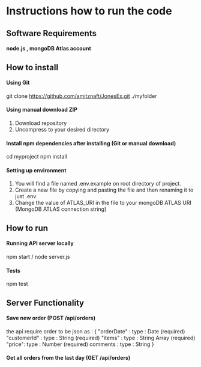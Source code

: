 

# Instructions how to run the code
## Software Requirements
#### node.js , mongoDB Atlas account
## How to install
#### Using Git
git clone https://github.com/amitznaft/JonesEx.git ./myfolder
#### Using manual download ZIP
1. Download repository
2. Uncompress to your desired directory
#### Install npm dependencies after installing (Git or manual download)
cd myproject
npm install
#### Setting up environment
1. You will find a file named .env.example on root directory of project.
2. Create a new file by copying and pasting the file and then renaming it to just .env
3. Change the value of ATLAS_URI in the file to your mongoDB ATLAS URI (MongoDB ATLAS connection string)

## How to run
#### Running API server locally
npm start / node server.js
#### Tests
npm test

## Server Functionality
#### Save new order (POST /api/orders)
the api require order to be json as :
{
	"orderDate" : type : Date (required)
	"customerId" : type : String (required)
	"items" : type : String Array (required)
	"price": type : Number (required)
   comments : type : String
}
#### Get all orders from the last day (GET /api/orders)

   
